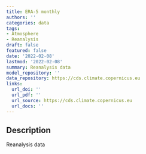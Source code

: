 ```yaml
---
title: ERA-5 monthly
authors: ''
categories: data
tags:
- Atmosphere
- Reanalysis
draft: false
featured: false
date: '2022-02-08'
lastmod: '2022-02-08'
summary: Reanalysis data
model_repository: ''
data_repository: https://cds.climate.copernicus.eu
links:
  url_doi: ''
  url_pdf: ''
  url_source: https://cds.climate.copernicus.eu
  url_docs: ''
---
```


## Description

Reanalysis data

